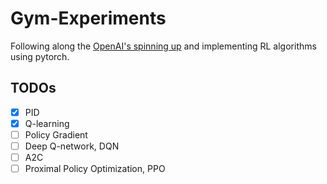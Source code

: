 # Gym-Experiments

Following along the [OpenAI's spinning up](https://spinningup.openai.com/en/latest/index.html) and implementing RL algorithms using pytorch.

## TODOs
- [x] PID
- [x] Q-learning
- [ ] Policy Gradient
- [ ] Deep Q-network, DQN
- [ ] A2C
- [ ] Proximal Policy Optimization, PPO
